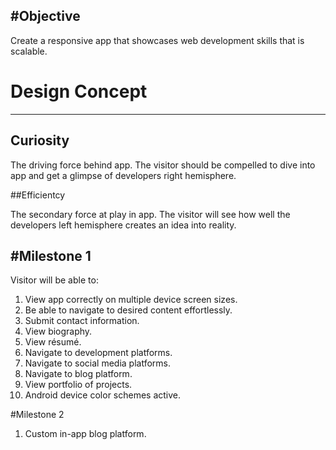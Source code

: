 #Objective
---

Create a responsive app that showcases web development skills that is scalable.

# Design Concept
---
## Curiosity

The driving force behind app. The visitor should be compelled to dive into app and get a glimpse of developers right hemisphere.

##Efficientcy

The secondary force at play in app. The visitor will see how well the developers left hemisphere creates an idea into reality.

#Milestone 1
---
Visitor will be able to:
1. View app correctly on multiple device screen sizes.
2. Be able to navigate to desired content effortlessly.
3. Submit contact information.
4. View biography.
5. View résumé.
6. Navigate to development platforms.
7. Navigate to social media platforms.
8. Navigate to blog platform.
9. View portfolio of projects.
10. Android device color schemes active.

#Milestone 2
1. Custom in-app blog platform.
